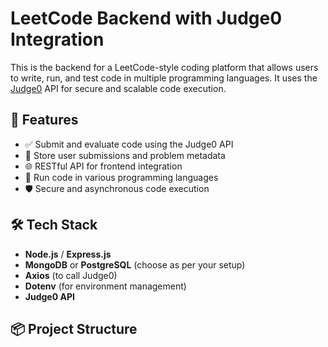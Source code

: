 # LeetCode Backend with Judge0 Integration

This is the backend for a LeetCode-style coding platform that allows users to write, run, and test code in multiple programming languages. It uses the [Judge0](https://judge0.com/) API for secure and scalable code execution.

## 🚀 Features

- ✅ Submit and evaluate code using the Judge0 API
- 📄 Store user submissions and problem metadata
- 🌐 RESTful API for frontend integration
- 🧪 Run code in various programming languages
- 🛡️ Secure and asynchronous code execution


## 🛠️ Tech Stack

- **Node.js** / **Express.js**
- **MongoDB** or **PostgreSQL** (choose as per your setup)
- **Axios** (to call Judge0)
- **Dotenv** (for environment management)
- **Judge0 API**

## 📦 Project Structure

